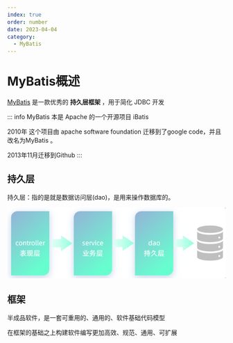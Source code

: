 ```yaml
---
index: true
order: number
date: 2023-04-04
category: 
  - MyBatis
---
```


# MyBatis概述
<!-- more -->

[MyBatis](https://mybatis.org/mybatis-3/zh/index.html) 是一款优秀的 **持久层框架** ，用于简化 JDBC 开发

::: info
MyBatis 本是 Apache 的一个开源项目 iBatis  

2010年 这个项目由 apache software foundation 迁移到了google code，并且改名为MyBatis 。  

2013年11月迁移到Github
:::

## 持久层

持久层：指的是就是数据访问层(dao)，是用来操作数据库的。

![ ](./assets/image-20220901114951631.png)

## 框架

半成品软件，是一套可重用的、通用的、软件基础代码模型  

在框架的基础之上构建软件编写更加高效、规范、通用、可扩展
